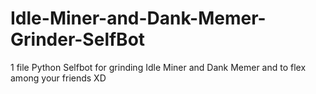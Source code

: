 # Idle-Miner-and-Dank-Memer-Grinder-SelfBot
1 file Python Selfbot for grinding Idle Miner and Dank Memer and to flex among your friends XD
